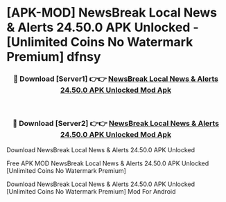 # [APK-MOD] NewsBreak  Local News & Alerts 24.50.0 APK Unlocked - [Unlimited Coins No Watermark Premium] dfnsy



<div align="center">
<h3>🔴 Download [Server1] 👉👉 <a href="https://momento.my/?title=NewsBreak__Local_News_&_Alerts_24.50.0_APK_Unlocked">NewsBreak  Local News & Alerts 24.50.0 APK Unlocked Mod Apk</a></h3><br>

<h3>🔴 Download [Server2] 👉👉 <a href="https://momento.my/?title=NewsBreak__Local_News_&_Alerts_24.50.0_APK_Unlocked">NewsBreak  Local News & Alerts 24.50.0 APK Unlocked Mod Apk</a></h3>
</div>



Download NewsBreak  Local News & Alerts 24.50.0 APK Unlocked 

Free APK MOD NewsBreak  Local News & Alerts 24.50.0 APK Unlocked [Unlimited Coins No Watermark Premium]

Download NewsBreak  Local News & Alerts 24.50.0 APK Unlocked [Unlimited Coins No Watermark Premium] Mod For Android
